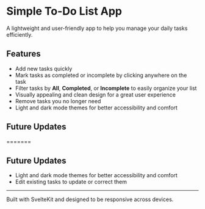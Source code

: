 # Simple To-Do List App

A lightweight and user-friendly app to help you manage your daily tasks efficiently.

## Features

- Add new tasks quickly  
- Mark tasks as completed or incomplete by clicking anywhere on the task  
- Filter tasks by **All**, **Completed**, or **Incomplete** to easily organize your list  
- Visually appealing and clean design for a great user experience  
- Remove tasks you no longer need  
- Light and dark mode themes for better accessibility and comfort  

## Future Updates

=======

## Future Updates

- Light and dark mode themes for better accessibility and comfort 
- Edit existing tasks to update or correct them

---

Built with SvelteKit and designed to be responsive across devices.

